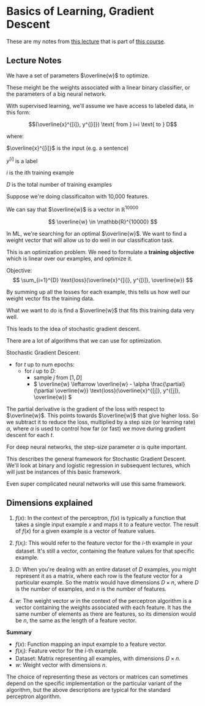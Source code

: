 # Basics of Learning, Gradient Descent

These are my notes from [this lecture](https://www.youtube.com/watch?v=_We4tlPkaj0&list=PLofp2YXfp7TZZ5c7HEChs0_wfEfewLDs7&index=5) that is part of [this course](https://www.cs.utexas.edu/~gdurrett/courses/online-course/materials.html). 

## Lecture Notes

We have a set of parameters $\overline{w}$ to optimize. 

These meight be the weights associated with a linear binary classifier, or the parameters of a big neural network.

With supervised learning, we'll assume we have access to labeled data, in this form:

$$(\overline{x}^{[i]}, y^{[i]}) \text{ from } i=i \text{ to } D$$

where:

$\overline{x}^{[i]}$ is the input (e.g. a sentence)

$y^{[i]}$ is a label

$i$ is the ith training example

$D$ is the total number of training examples

Suppose we're doing classificaiton with 10,000 features. 

We can say that $\overline{w}$ is a vector in $\mathbb{R}^{10000}$

$$ \overline{w} \in \mathbb{R}^{10000} $$

In ML, we're searching for an optimal $\overline{w}$. We want to find a weight vector that will allow us to do well in our classification task. 

This is an optimization problem. We need to formulate a **training objective** which is linear over our examples, and optimize it. 

Objective:
$$ \sum_{i=1}^{D} \text{loss}(\overline{x}^{[i]}, y^{[i]}, \overline{w}) $$

By summing up all the losses for each example, this tells us how well our weight vector fits the training data. 

What we want to do is find a $\overline{w}$ that fits this training data very well.

This leads to the idea of stochastic gradient descent. 

There are a lot of algorithms that we can use for optimization.

Stochastic Gradient Descent:
* for $t$ up to num epochs:
  * for $i$ up to $D$:
    * sample $j$ from $[1, D]$
    * $ \overline{w} \leftarrow \overline{w} - \alpha \frac{\partial}{\partial \overline{w}} \text{loss}(\overline{x}^{[j]}, y^{[j]}, \overline{w}) $

The partial derivative is the gradient of the loss with respect to $\overline{w}$. This points towards $\overline{w}$ that give higher loss. So we subtract it to reduce the loss, multiplied by a step size (or learning rate) $\alpha$, where $\alpha$ is used to control how far (or fast) we move during gradient descent for each $t$.

For deep neural networks, the step-size parameter $\alpha$ is quite important.

This describes the general framework for Stochastic Gradient Descent. We'll look at binary and logistic regression in subsequent lectures, which will just be instances of this basic framework. 

Even super complicated neural networks will use this same framework. 

## Dimensions explained

1. $f(x)$: In the context of the perceptron, $f(x)$ is typically a function that takes a single input example $x$ and maps it to a feature vector. The result of $f(x)$ for a given example is a vector of feature values.

2. $f(x_i)$: This would refer to the feature vector for the $i$-th example in your dataset. It's still a vector, containing the feature values for that specific example.

3. $D$: When you're dealing with an entire dataset of $D$ examples, you might represent it as a matrix, where each row is the feature vector for a particular example. So the matrix would have dimensions $D \times n$, where $D$ is the number of examples, and $n$ is the number of features.

4. $w$: The weight vector $w$ in the context of the perceptron algorithm is a vector containing the weights associated with each feature. It has the same number of elements as there are features, so its dimension would be $n$, the same as the length of a feature vector.

**Summary**

- $f(x)$: Function mapping an input example to a feature vector.
- $f(x_i)$: Feature vector for the $i$-th example.
- Dataset: Matrix representing all examples, with dimensions $D \times n$.
- $w$: Weight vector with dimensions $n$.

The choice of representing these as vectors or matrices can sometimes depend on the specific implementation or the particular variant of the algorithm, but the above descriptions are typical for the standard perceptron algorithm.

